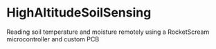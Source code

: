 # HighAltitudeSoilSensing
Reading soil temperature and moisture remotely using a RocketScream microcontroller and custom PCB
